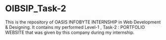 # OIBSIP_Task-2
This is the repository of OASIS INFOBYTE INTERNSHIP in Web Development &amp; Designing. It contains my performed Level-1 , Task-2 : PORTFOLIO WEBSITE that was given by this company during my internship. 
